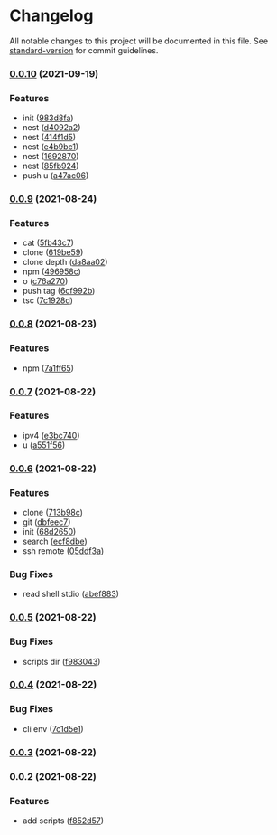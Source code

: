 # Changelog

All notable changes to this project will be documented in this file. See [standard-version](https://github.com/conventional-changelog/standard-version) for commit guidelines.

### [0.0.10](https://github.com/Saber2pr/sa/compare/v0.0.9...v0.0.10) (2021-09-19)


### Features

* init ([983d8fa](https://github.com/Saber2pr/sa/commit/983d8fa4611b4c732edb64224ef6a377bfc28044))
* nest ([d4092a2](https://github.com/Saber2pr/sa/commit/d4092a2398137af8d29350655b0d2349c1c085d8))
* nest ([414f1d5](https://github.com/Saber2pr/sa/commit/414f1d5c5be71bfbe9c65f3582ce078b35a8d0ea))
* nest ([e4b9bc1](https://github.com/Saber2pr/sa/commit/e4b9bc1192f65557d63dbdff0398d1b5a387af80))
* nest ([1692870](https://github.com/Saber2pr/sa/commit/16928705f321b28418a0d3d992406ffa91152a18))
* nest ([85fb924](https://github.com/Saber2pr/sa/commit/85fb924c9167083feb9aa5c57a2a926e96dabcaf))
* push u ([a47ac06](https://github.com/Saber2pr/sa/commit/a47ac06138f7f580ce1a6027f46540f5bef6b9f3))

### [0.0.9](https://github.com/Saber2pr/sa/compare/v0.0.8...v0.0.9) (2021-08-24)


### Features

* cat ([5fb43c7](https://github.com/Saber2pr/sa/commit/5fb43c7d2e1c6f2a23da6ec3994c52ed970b1497))
* clone ([619be59](https://github.com/Saber2pr/sa/commit/619be590d69d66ea9256689331877a027acc7155))
* clone depth ([da8aa02](https://github.com/Saber2pr/sa/commit/da8aa0299a1a76b8c12178df91f796382de61a2c))
* npm ([496958c](https://github.com/Saber2pr/sa/commit/496958cda5e5e4f8a9f601767a58c2a3d763ea80))
* o ([c76a270](https://github.com/Saber2pr/sa/commit/c76a270959a984a7f21d815186af93f5661c1a78))
* push tag ([6cf992b](https://github.com/Saber2pr/sa/commit/6cf992b62052d2cef4131eea96fe00c7a234154c))
* tsc ([7c1928d](https://github.com/Saber2pr/sa/commit/7c1928dd2cba68d716e0b9f9d22b459f3c1517d6))

### [0.0.8](https://github.com/Saber2pr/sa/compare/v0.0.7...v0.0.8) (2021-08-23)


### Features

* npm ([7a1ff65](https://github.com/Saber2pr/sa/commit/7a1ff6593d0429a584485053061d7b12fd21ebc0))

### [0.0.7](https://github.com/Saber2pr/sa/compare/v0.0.6...v0.0.7) (2021-08-22)


### Features

* ipv4 ([e3bc740](https://github.com/Saber2pr/sa/commit/e3bc7403c776525d54e470e928b34c12cde617ab))
* u ([a551f56](https://github.com/Saber2pr/sa/commit/a551f56ed71b6484b5a067bd55814c1ae4617b1a))

### [0.0.6](https://github.com/Saber2pr/sa/compare/v0.0.5...v0.0.6) (2021-08-22)


### Features

* clone ([713b98c](https://github.com/Saber2pr/sa/commit/713b98c98a1f265c70917fd246bd96d241dccd66))
* git ([dbfeec7](https://github.com/Saber2pr/sa/commit/dbfeec7680c88a295223ffc9c7c06d2576aad8a9))
* init ([68d2650](https://github.com/Saber2pr/sa/commit/68d2650c0c9ce4555db33368ae2f812d7b78c14f))
* search ([ecf8dbe](https://github.com/Saber2pr/sa/commit/ecf8dbe3fdd76a1a6b8faeedf15da80fa5b7b23f))
* ssh remote ([05ddf3a](https://github.com/Saber2pr/sa/commit/05ddf3ae71be2b27e00c3575e15730ac089f690c))


### Bug Fixes

* read shell stdio ([abef883](https://github.com/Saber2pr/sa/commit/abef883f0c4589e1222dc16255fbadbedd4d9dec))

### [0.0.5](https://github.com/Saber2pr/sa/compare/v0.0.4...v0.0.5) (2021-08-22)


### Bug Fixes

* scripts dir ([f983043](https://github.com/Saber2pr/sa/commit/f983043947fea48c67af44046a4d3947040625f0))

### [0.0.4](https://github.com/Saber2pr/sa/compare/v0.0.3...v0.0.4) (2021-08-22)


### Bug Fixes

* cli env ([7c1d5e1](https://github.com/Saber2pr/sa/commit/7c1d5e178f0e4aab8420432ac015c5523dff2b14))

### [0.0.3](https://github.com/Saber2pr/sa/compare/v0.0.2...v0.0.3) (2021-08-22)

### 0.0.2 (2021-08-22)


### Features

* add scripts ([f852d57](https://github.com/Saber2pr/sa/commit/f852d57f49d87bafb93119c5e27444c38a0e9b52))
